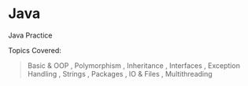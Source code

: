# Java
Java Practice

Topics Covered:
> Basic & OOP ,
> Polymorphism ,
> Inheritance ,
> Interfaces ,
> Exception Handling ,
> Strings ,
> Packages ,
> IO & Files ,
> Multithreading
